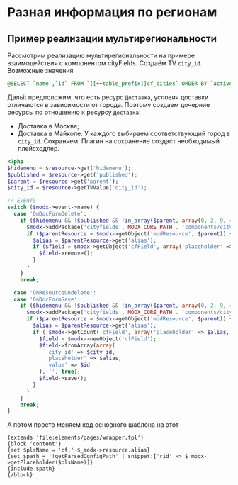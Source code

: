 # Разная информация по регионам

## Пример реализации мультирегиональности

Рассмотрим реализацию мультирегиональности на примере взаимодействия с компонентом cityFields. Создаём TV `city_id`. Возможные значения

```sql
@SELECT `name`,`id` FROM `[[++table_prefix]]cf_cities` ORDER BY `active` ASC
```

Дальit предположим, что есть ресурс `Доставка`, условия доставки отличаются в зависимости от города. Поэтому создаем дочерние ресурсы по отношению к ресурсу `Доставка`:

* Доставка в Москве;
* Доставка в Майкопе.
  У каждого выбираем соответствующий город в `city_id`. Сохраняем. Плагин на сохранение создаст необходимый плейсходлер.

```php
<?php
$hidemenu = $resource->get('hidemenu');
$published = $resource->get('published');
$parent = $resource->get('parent');
$city_id = $resource->getTVValue('city_id');

// EVENTS
switch ($modx->event->name) {
  case 'OnDocFormDelete':
    if ($hidemenu && !$published && !in_array($parent, array(0, 2, 9, 40, 41, 42))) {
      $modx->addPackage('cityfields', MODX_CORE_PATH . 'components/cityfields/model/');
      if ($parentResource = $modx->getObject('modResource', $parent)) {
        $alias = $parentResource->get('alias');
        if ($field = $modx->getObject('cfField', array('placeholder' => $alias))) {
          $field->remove();
        }
      }
    }
    break;

  case 'OnResourceUndelete':
  case 'OnDocFormSave':
    if ($hidemenu && !$published && !in_array($parent, array(0, 2, 9, 40, 41, 42))) {
      $modx->addPackage('cityfields', MODX_CORE_PATH . 'components/cityfields/model/');
      if ($parentResource = $modx->getObject('modResource', $parent)) {
        $alias = $parentResource->get('alias');
        if (!$modx->getCount('cfField', array('placeholder' => $alias, 'city_id' => $city_id))) {
          $field = $modx->newObject('cfField');
          $field->fromArray(array(
            'city_id' => $city_id,
            'placeholder' => $alias,
            'value' => $id
          ), '', true);
          $field->save();
        }
      }
    }
    break;
}
```

А потом просто меняем код основного шаблона на этот

```fenom
{extends 'file:elements/pages/wrapper.tpl'}
{block 'content'}
{set $plsName = 'cf.'~$_modx->resource.alias}
{set $path = '!getParsedConfigPath' | snippet:['rid' => $_modx->getPlaceholder($plsName)]}
{include $path}
{/block}
```
